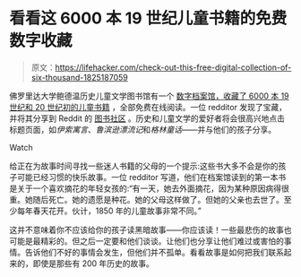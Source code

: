 # 看看这 6000 本 19 世纪儿童书籍的免费数字收藏

> 原文：<https://lifehacker.com/check-out-this-free-digital-collection-of-six-thousand-1825187059>

佛罗里达大学鲍德温历史儿童文学图书馆有一个 [数字档案馆，收藏了 6000 本 19 世纪和 20 世纪初的儿童书籍](http://ufdc.ufl.edu/baldwin/all/thumbs) ，全部免费在线阅读。一位 redditor 发现了宝藏，并将其分享到 Reddit 的 [图书社区](https://www.reddit.com/r/books/comments/864axe/i_just_found_the_link_to_the_university_of/) 。历史和儿童文学的爱好者将会很高兴地点击标题页面，如*伊索寓言*、*鲁滨逊漂流记*和*格林童话*——并与他们的孩子分享。

Watch

给正在为故事时间寻找一些迷人书籍的父母的一个提示:这些书大多不会是你的孩子可能已经习惯的快乐故事。一位 redditor 写道，他们在档案馆读到的第一本书是关于一个喜欢摘花的年轻女孩的:“有一天，她去外面摘花，因为某种原因病得很重。她随后死亡。她的遗愿是种花。她的父母这样做了。但她的父亲也去世了。至少每年春天花开。伙计，1850 年的儿童故事非常不同。”

这并不意味着你不应该给你的孩子读黑暗故事——你应该读！一些最悲伤的故事也可能是最精彩的。但之后一定要和他们谈谈。让他们也分享让他们难过或害怕的事情。告诉他们不好的事情会发生，但他们并不孤单。看看故事是如何把我们联系起来的，即使是那些有 200 年历史的故事。